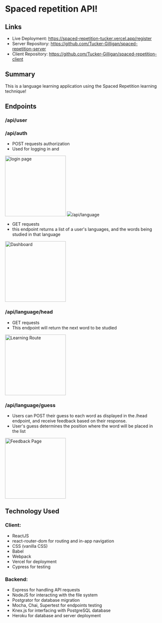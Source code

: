 # Spaced repetition API!
## Links
- Live Deployment: https://spaced-repetition-tucker.vercel.app/register
- Server Repository: https://github.com/Tucker-Gilligan/spaced-repetition-server
- Client Repository: https://github.com/Tucker-Gilligan/spaced-repetition-client

## Summary

This is a language learning application using the Spaced Repetition learning technique!

## Endpoints

### /api/user
### /api/auth

- POST requests authorization
- Used for logging in and 
<img src="https://user-images.githubusercontent.com/72029209/110063754-bd737380-7d39-11eb-9fd2-880f6e7e7472.png" alt="login page" width="200px">
<img src="https://user-images.githubusercontent.com/72029209/110063755-be0c0a00-7d39-11eb-8edd-8ccb54a3ce09.png alt="login page"width="200px>

### /api/language

- GET requests
- this endpoint returns a list of a user's languages, and the words being studied in that language

<img src="https://user-images.githubusercontent.com/72029209/110063756-be0c0a00-7d39-11eb-9f78-63addc5de556.png" alt="Dashboard" width="200px" />



### /api/language/head

- GET requests
- This endpoint will return the next word to be studied

<img src="https://user-images.githubusercontent.com/72029209/110063757-be0c0a00-7d39-11eb-9747-65ea4662ca7d.png" alt="Learning Route" width="200px" />


### /api/language/guess
- Users can POST their guess to each word as displayed in the /head endpoint, and receive feedback based on their response.
- User's guess determines the position where the word will be placed in the list
<img src="https://user-images.githubusercontent.com/72029209/110063761-be0c0a00-7d39-11eb-9fc4-0eeff67a6a4a.png" alt="Feedback Page" width="200px" />

## Technology Used

### Client:

- ReactJS
- react-router-dom for routing and in-app navigation
- CSS (vanilla CSS)
- Babel
- Webpack
- Vercel for deployment
- Cypress for testing

### Backend:

- Express for handling API requests
- NodeJS for interacting with the file system
- Postgrator for database migration
- Mocha, Chai, Supertest for endpoints testing
- Knex.js for interfacing with PostgreSQL database
- Heroku for database and server deployment
